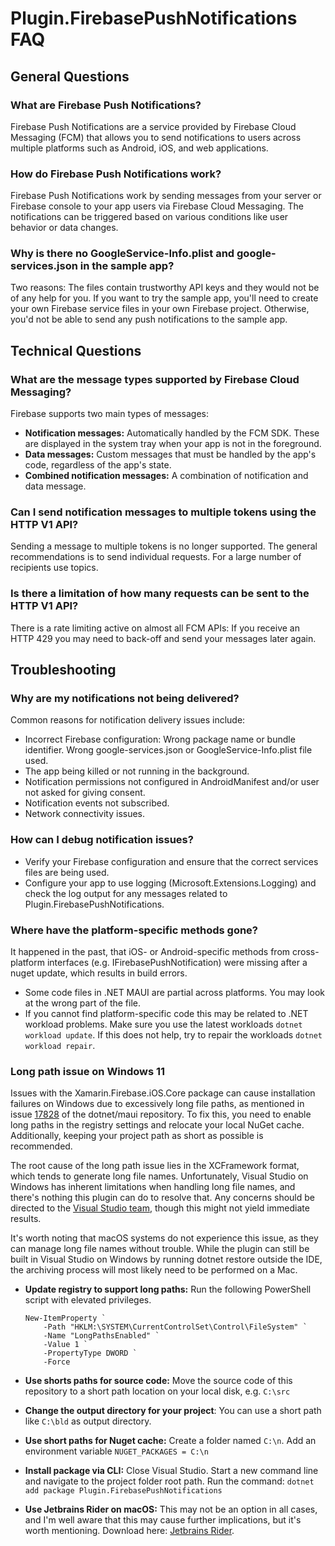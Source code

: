 # Plugin.FirebasePushNotifications FAQ

## General Questions

### What are Firebase Push Notifications?
Firebase Push Notifications are a service provided by Firebase Cloud Messaging (FCM) that allows you to send notifications to users across multiple platforms such as Android, iOS, and web applications.

### How do Firebase Push Notifications work?
Firebase Push Notifications work by sending messages from your server or Firebase console to your app users via Firebase Cloud Messaging. The notifications can be triggered based on various conditions like user behavior or data changes.

### Why is there no GoogleService-Info.plist and google-services.json in the sample app?
Two reasons: The files contain trustworthy API keys and they would not be of any help for you.
If you want to try the sample app, you'll need to create your own Firebase service files in your own Firebase project.
Otherwise, you'd not be able to send any push notifications to the sample app.

## Technical Questions

### What are the message types supported by Firebase Cloud Messaging?
Firebase supports two main types of messages:
- **Notification messages:** Automatically handled by the FCM SDK. These are displayed in the system tray when your app is not in the foreground.
- **Data messages:** Custom messages that must be handled by the app's code, regardless of the app's state.
- **Combined notification messages:** A combination of notification and data message.

### Can I send notification messages to multiple tokens using the HTTP V1 API?
Sending a message to multiple tokens is no longer supported.
The general recommendations is to send individual requests. For a large number of recipients use topics.

### Is there a limitation of how many requests can be sent to the HTTP V1 API?
There is a rate limiting active on almost all FCM APIs:
If you receive an HTTP 429 you may need to back-off and send your messages later again.

## Troubleshooting

### Why are my notifications not being delivered?
Common reasons for notification delivery issues include:
- Incorrect Firebase configuration: Wrong package name or bundle identifier. Wrong google-services.json or GoogleService-Info.plist file used.
- The app being killed or not running in the background.
- Notification permissions not configured in AndroidManifest and/or user not asked for giving consent.
- Notification events not subscribed.
- Network connectivity issues.

### How can I debug notification issues?
- Verify your Firebase configuration and ensure that the correct services files are being used.
- Configure your app to use logging (Microsoft.Extensions.Logging) and check the log output for any messages related to Plugin.FirebasePushNotifications.

### Where have the platform-specific methods gone?
It happened in the past, that iOS- or Android-specific methods from cross-platform interfaces (e.g. IFirebasePushNotification) were missing after a nuget update, which results in build errors.
- Some code files in .NET MAUI are partial across platforms. You may look at the wrong part of the file.
- If you cannot find platform-specific code this may be related to .NET workload problems. Make sure you use the latest workloads `dotnet workload update`. If this does not help, try to repair the workloads `dotnet workload repair`.

### Long path issue on Windows 11
Issues with the Xamarin.Firebase.iOS.Core package can cause installation failures on Windows due to excessively long file paths, as mentioned in issue [17828](https://github.com/dotnet/maui/issues/17828) of the dotnet/maui repository. To fix this, you need to enable long paths in the registry settings and relocate your local NuGet cache. Additionally, keeping your project path as short as possible is recommended.

The root cause of the long path issue lies in the XCFramework format, which tends to generate long file names. Unfortunately, Visual Studio on Windows has inherent limitations when handling long file names, and there's nothing this plugin can do to resolve that. Any concerns should be directed to the [Visual Studio team](https://developercommunity.visualstudio.com/t/Allow-building-running-and-debugging-a/351628), though this might not yield immediate results.

It's worth noting that macOS systems do not experience this issue, as they can manage long file names without trouble. While the plugin can still be built in Visual Studio on Windows by running dotnet restore outside the IDE, the archiving process will most likely need to be performed on a Mac.

- **Update registry to support long paths:** Run the following PowerShell script with elevated privileges.
    ```
    New-ItemProperty `
        -Path "HKLM:\SYSTEM\CurrentControlSet\Control\FileSystem" `
        -Name "LongPathsEnabled" `
        -Value 1 `
        -PropertyType DWORD `
        -Force
    ```

- **Use shorts paths for source code:** 
Move the source code of this repository to a short path location on your local disk, e.g. `C:\src`

- **Change the output directory for your project**: You can use a short path like `C:\bld` as output directory.

- **Use short paths for Nuget cache:**
Create a folder named `C:\n`. Add an environment variable `NUGET_PACKAGES = C:\n`

- **Install package via CLI:**
Close Visual Studio. Start a new command line and navigate to the project folder root path. Run the command: `dotnet add package Plugin.FirebasePushNotifications`

- **Use Jetbrains Rider on macOS:** This may not be an option in all cases, and I'm well aware that this may cause further implications, but it's worth mentioning. Download here: [Jetbrains Rider](https://jetbrains.com/rider/).